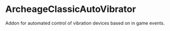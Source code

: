 # ArcheageClassicAutoVibrator
Addon for automated control of vibration devices based on in game events.

